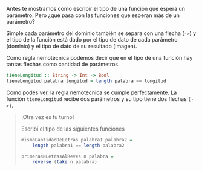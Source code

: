 Antes te mostramos como escribir el tipo de una función que espera un parámetro. Pero ¿qué pasa con las funciones que esperan más de un parámetro?

Simple cada parámetro del dominio también se separa con una flecha (`->`) y el tipo de la función está dado por el tipo de dato de cada parámetro (dominio) y el tipo de dato de su resultado (imagen).

Como regla nemotécnica podemos decir que en el tipo de una función hay tantas flechas como cantidad de parámetros.

```haskell
tieneLongitud :: String -> Int -> Bool
tieneLongitud palabra longitud = length palabra == longitud
```

Como podés ver, la regla nemotecnica se cumple perfectamente. La función `tieneLongitud` recibe dos parámetros y su tipo tiene dos flechas `(->)`.

> ¡Otra vez es tu turno!
>
> Escribí el tipo de las siguientes funciones
>
> ```haskell
> mismaCantidadDeLetras palabra1 palabra2 = 
>     length palabra1 == length palabra2
>
> primerasNLetrasAlReves n palabra = 
>     reverse (take n palabra)
> ```
